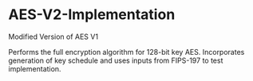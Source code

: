 # AES-V2-Implementation
Modified Version of AES V1

Performs the full encryption algorithm for 128-bit key AES. Incorporates generation of key schedule and uses inputs from FIPS-197 to test implementation.
